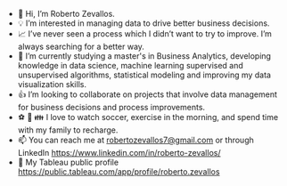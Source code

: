 - 👋 Hi, I’m Roberto Zevallos.
- 💡 I’m interested in managing data to drive better business decisions.
- :chart_with_upwards_trend: I’ve never seen a process which I didn’t want to try to improve. I’m always searching for a better way.
- 🐍 I’m currently studying a master's in Business Analytics, developing knowledge in data science, machine learning supervised and unsupervised algorithms, statistical modeling and improving my data visualization skills.
- 👍 I’m looking to collaborate on projects that involve data management for business decisions and process improvements.
- :soccer: :runner: :family: I love to watch soccer, exercise in the morning, and spend time with my family to recharge.
- 📫 You can reach me at robertozevallos7@gmail.com or through LinkedIn https://www.linkedin.com/in/roberto-zevallos/ 
- :open_file_folder: My Tableau public profile https://public.tableau.com/app/profile/roberto.zevallos

<!---
RobertoZevallos/RobertoZevallos is a ✨ special ✨ repository because its `README.md` (this file) appears on your GitHub profile.
You can click the Preview link to take a look at your changes.
--->
